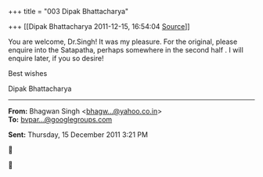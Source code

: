 +++
title = "003 Dipak Bhattacharya"

+++
[[Dipak Bhattacharya	2011-12-15, 16:54:04 [Source](https://groups.google.com/g/bvparishat/c/z3y8eOkB6No)]]



You are welcome, Dr.Singh! It was my pleasure. For the original, please enquire into the Satapatha, perhaps somewhere in the second half . I will enquire later, if you so desire!

Best wishes

Dipak Bhattacharya  

  

------------------------------------------------------------------------

**From:** Bhagwan Singh \<[bhagw...@yahoo.co.in]()\>  
**To:** [bvpar...@googlegroups.com]()  

**Sent:** Thursday, 15 December 2011 3:21 PM






